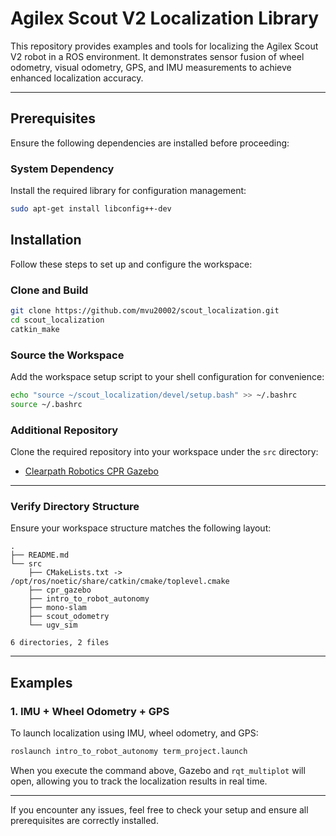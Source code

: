 # Agilex Scout V2 Localization Library

This repository provides examples and tools for localizing the Agilex Scout V2 robot in a ROS environment. It demonstrates sensor fusion of wheel odometry, visual odometry, GPS, and IMU measurements to achieve enhanced localization accuracy.

---

## Prerequisites

Ensure the following dependencies are installed before proceeding:

### System Dependency
Install the required library for configuration management:
```bash
sudo apt-get install libconfig++-dev
```


## Installation

Follow these steps to set up and configure the workspace:

### Clone and Build
```bash
git clone https://github.com/mvu20002/scout_localization.git
cd scout_localization
catkin_make
```

### Source the Workspace
Add the workspace setup script to your shell configuration for convenience:
```bash
echo "source ~/scout_localization/devel/setup.bash" >> ~/.bashrc
source ~/.bashrc
```

### Additional Repository
Clone the required repository into your workspace under the `src` directory:
- [Clearpath Robotics CPR Gazebo](https://github.com/clearpathrobotics/cpr_gazebo)

---

### Verify Directory Structure
Ensure your workspace structure matches the following layout:
```plaintext
.
├── README.md
└── src
    ├── CMakeLists.txt -> /opt/ros/noetic/share/catkin/cmake/toplevel.cmake
    ├── cpr_gazebo
    ├── intro_to_robot_autonomy
    ├── mono-slam
    ├── scout_odometry
    └── ugv_sim

6 directories, 2 files
```

---

## Examples

### 1. IMU + Wheel Odometry + GPS
To launch localization using IMU, wheel odometry, and GPS:
```bash
roslaunch intro_to_robot_autonomy term_project.launch
```
When you execute the command above, Gazebo and `rqt_multiplot` will open, allowing you to track the localization results in real time.

---

If you encounter any issues, feel free to check your setup and ensure all prerequisites are correctly installed.
